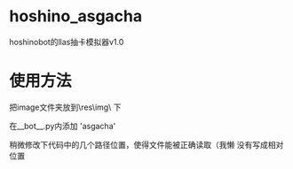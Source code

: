# hoshino_asgacha
hoshinobot的llas抽卡模拟器v1.0

# 使用方法
 把image文件夹放到\res\img\  下
 
 在__bot__.py内添加 'asgacha'
 
 稍微修改下代码中的几个路径位置，使得文件能被正确读取（我懒 没有写成相对位置
